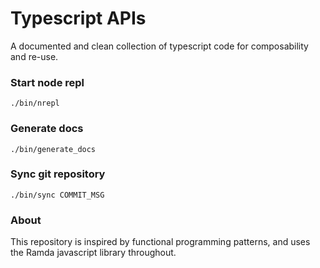 # Typescript APIs
A documented and clean collection of typescript code for composability and re-use.

### Start node repl
``` ./bin/nrepl ```

### Generate docs
``` ./bin/generate_docs ```

### Sync git repository
``` ./bin/sync COMMIT_MSG ``` 

### About 
This repository is inspired by functional programming patterns, and uses the Ramda javascript library throughout. 